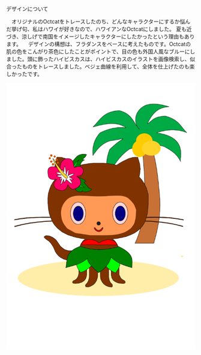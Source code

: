 
デザインについて

　オリジナルのOctcatをトレースしたのち、どんなキャラクターにするか悩んだ挙げ句、私はハワイが好きなので、ハワイアンなOctcatにしました。
夏も近づき、涼しげで南国をイメージしたキャラクターにしたかったという理由もあります。
　デザインの構想は、フラダンスをベースに考えたものです。Octcatの肌の色をこんがり茶色にしたことがポイントで、目の色も外国人風なブルーにしました。頭に飾ったハイビスカスは、ハイビスカスのイラストを画像検索し、似合ったものをトレースしました。ベジェ曲線を利用して、全体を仕上げたのも楽しかったです。

![myoctcathawaiian](https://github.com/YUYU0v0/Homework/blob/master/myoctcathawaiian.png)
